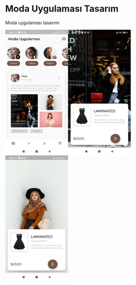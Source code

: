 # Moda Uygulaması Tasarım

Moda uygulaması tasarımı

<img align="left" width="200" height="400" src="https://github.com/atasoy182/flutter_apps/blob/master/modauygulamasi/pictures/1.jpeg?raw=true">
<img align="left" width="200" height="400" src="https://github.com/atasoy182/flutter_apps/blob/master/modauygulamasi/pictures/2.jpeg?raw=true">
<img align="left" width="200" height="400" src="https://github.com/atasoy182/flutter_apps/blob/master/modauygulamasi/pictures/3.jpeg?raw=true">

